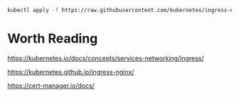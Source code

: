 ```sh
kubectl apply -f https://raw.githubusercontent.com/kubernetes/ingress-nginx/controller-v1.4.0/deploy/static/provider/cloud/deploy.yaml
```

# Worth Reading
https://kubernetes.io/docs/concepts/services-networking/ingress/

https://kubernetes.github.io/ingress-nginx/

https://cert-manager.io/docs/
